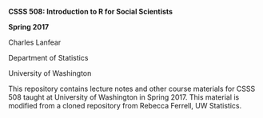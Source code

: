 **CSSS 508: Introduction to R for Social Scientists**

**Spring 2017**

Charles Lanfear

Department of Statistics

University of Washington

This repository contains lecture notes and other course materials for CSSS 508 taught at University of Washington in Spring 2017. This material is modified from a cloned repository from Rebecca Ferrell, UW Statistics.
